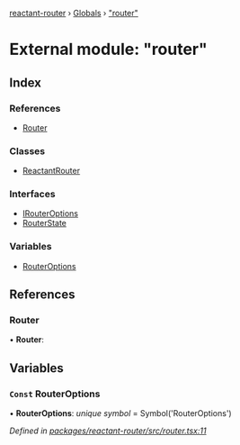 [reactant-router](../README.md) › [Globals](../globals.md) › ["router"](_router_.md)

# External module: "router"

## Index

### References

* [Router](_router_.md#router)

### Classes

* [ReactantRouter](../classes/_router_.reactantrouter.md)

### Interfaces

* [IRouterOptions](../interfaces/_router_.irouteroptions.md)
* [RouterState](../interfaces/_router_.routerstate.md)

### Variables

* [RouterOptions](_router_.md#const-routeroptions)

## References

###  Router

• **Router**:

## Variables

### `Const` RouterOptions

• **RouterOptions**: *unique symbol* = Symbol('RouterOptions')

*Defined in [packages/reactant-router/src/router.tsx:11](https://github.com/unadlib/reactant/blob/2a94e2e/packages/reactant-router/src/router.tsx#L11)*
